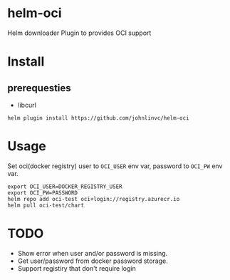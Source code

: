 # helm-oci
Helm downloader Plugin to provides OCI support

# Install

## prerequesties

- libcurl

```
helm plugin install https://github.com/johnlinvc/helm-oci
```

# Usage

Set oci(docker registry) user to `OCI_USER` env var, password to `OCI_PW` env var.

```
export OCI_USER=DOCKER_REGISTRY_USER
export OCI_PW=PASSWORD
helm repo add oci-test oci+login://registry.azurecr.io
helm pull oci-test/chart
```

# TODO

- Show error when user and/or password is missing.
- Get user/password from docker password storage.
- Support registiry that don't require login
